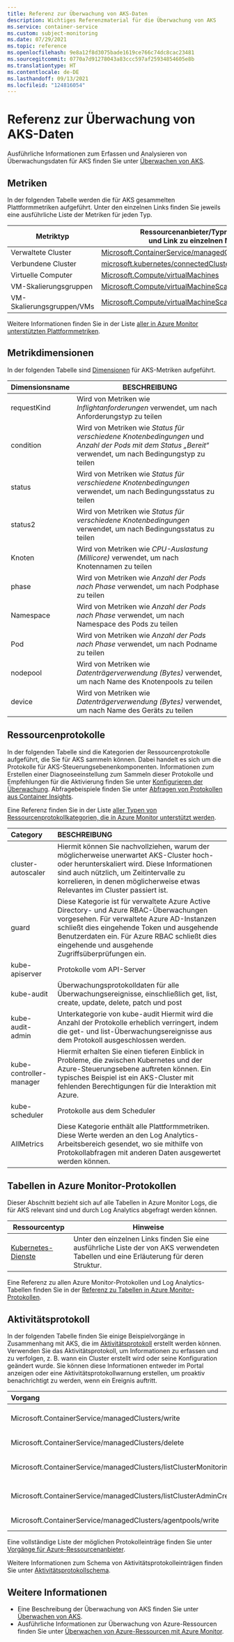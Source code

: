```yaml
---
title: Referenz zur Überwachung von AKS-Daten
description: Wichtiges Referenzmaterial für die Überwachung von AKS
ms.service: container-service
ms.custom: subject-monitoring
ms.date: 07/29/2021
ms.topic: reference
ms.openlocfilehash: 9e8a12f8d3075bade1619ce766c74dc8cac23481
ms.sourcegitcommit: 0770a7d91278043a83ccc597af25934854605e8b
ms.translationtype: HT
ms.contentlocale: de-DE
ms.lasthandoff: 09/13/2021
ms.locfileid: "124816054"
---
```

# <a name="monitoring-aks-data-reference"></a>Referenz zur Überwachung von AKS-Daten

Ausführliche Informationen zum Erfassen und Analysieren von Überwachungsdaten für AKS finden Sie unter [Überwachen von AKS](monitor-aks.md).

## <a name="metrics"></a>Metriken

In der folgenden Tabelle werden die für AKS gesammelten Plattformmetriken aufgeführt.  Unter den einzelnen Links finden Sie jeweils eine ausführliche Liste der Metriken für jeden Typ.

|Metriktyp | Ressourcenanbieter/Typnamespace<br/> und Link zu einzelnen Metriken |
|-------|-----|
| Verwaltete Cluster | [Microsoft.ContainerService/managedClusters](../azure-monitor/essentials/metrics-supported.md#microsoftcontainerservicemanagedclusters)
| Verbundene Cluster | [microsoft.kubernetes/connectedClusters](../azure-monitor/essentials/metrics-supported.md#microsoftkubernetesconnectedclusters)
| Virtuelle Computer| [Microsoft.Compute/virtualMachines](../azure-monitor/essentials/metrics-supported.md#microsoftcomputevirtualmachines) |
| VM-Skalierungsgruppen | [Microsoft.Compute/virtualMachineScaleSets](../azure-monitor/essentials/metrics-supported.md#microsoftcomputevirtualmachinescalesets)|
| VM-Skalierungsgruppen/VMs | [Microsoft.Compute/virtualMachineScaleSets/virtualMachines](../azure-monitor/essentials/metrics-supported.md#microsoftcomputevirtualmachinescalesetsvirtualmachines)|

Weitere Informationen finden Sie in der Liste [aller in Azure Monitor unterstützten Plattformmetriken](../azure-monitor/essentials/metrics-supported.md).

## <a name="metric-dimensions"></a>Metrikdimensionen

In der folgenden Tabelle sind [Dimensionen](../azure-monitor/essentials/data-platform-metrics.md#multi-dimensional-metrics) für AKS-Metriken aufgeführt. 

<!-- listed here /azure/azure-monitor/essentials/metrics-supported#microsoftcontainerservicemanagedclusters-->

| Dimensionsname | BESCHREIBUNG |
| ------------------- | ----------------- |
| requestKind | Wird von Metriken wie *Inflightanforderungen* verwendet, um nach Anforderungstyp zu teilen |
| condition | Wird von Metriken wie *Status für verschiedene Knotenbedingungen* und *Anzahl der Pods mit dem Status „Bereit“* verwendet, um nach Bedingungstyp zu teilen |
| status | Wird von Metriken wie *Status für verschiedene Knotenbedingungen* verwendet, um nach Bedingungsstatus zu teilen |
| status2 | Wird von Metriken wie *Status für verschiedene Knotenbedingungen* verwendet, um nach Bedingungsstatus zu teilen  |
| Knoten | Wird von Metriken wie *CPU-Auslastung (Millicore)* verwendet, um nach Knotennamen zu teilen |
| phase | Wird von Metriken wie *Anzahl der Pods nach Phase* verwendet, um nach Podphase zu teilen |
| Namespace | Wird von Metriken wie *Anzahl der Pods nach Phase* verwendet, um nach Namespace des Pods zu teilen |
| Pod | Wird von Metriken wie *Anzahl der Pods nach Phase* verwendet, um nach Podname zu teilen |
| nodepool | Wird von Metriken wie *Datenträgerverwendung (Bytes)* verwendet, um nach Name des Knotenpools zu teilen |
| device | Wird von Metriken wie *Datenträgerverwendung (Bytes)* verwendet, um nach Name des Geräts zu teilen |

## <a name="resource-logs"></a>Ressourcenprotokolle

In der folgenden Tabelle sind die Kategorien der Ressourcenprotokolle aufgeführt, die Sie für AKS sammeln können. Dabei handelt es sich um die Protokolle für AKS-Steuerungsebenenkomponenten. Informationen zum Erstellen einer Diagnoseeinstellung zum Sammeln dieser Protokolle und Empfehlungen für die Aktivierung finden Sie unter [Konfigurieren der Überwachung](monitor-aks.md#configure-monitoring). Abfragebeispiele finden Sie unter [Abfragen von Protokollen aus Container Insights](../azure-monitor/containers/container-insights-log-query.md#resource-logs).

Eine Referenz finden Sie in der Liste [aller Typen von Ressourcenprotokollkategorien, die in Azure Monitor unterstützt werden](../azure-monitor/essentials/resource-logs-schema.md). 

| Category                | BESCHREIBUNG |
|:---|:---|
| cluster-autoscaler       | Hiermit können Sie nachvollziehen, warum der möglicherweise unerwartet AKS-Cluster hoch- oder herunterskaliert wird. Diese Informationen sind auch nützlich, um Zeitintervalle zu korrelieren, in denen möglicherweise etwas Relevantes im Cluster passiert ist. |
| guard                   | Diese Kategorie ist für verwaltete Azure Active Directory- und Azure RBAC-Überwachungen vorgesehen. Für verwaltete Azure AD-Instanzen schließt dies eingehende Token und ausgehende Benutzerdaten ein. Für Azure RBAC schließt dies eingehende und ausgehende Zugriffsüberprüfungen ein. |
| kube-apiserver          | Protokolle vom API-Server |
| kube-audit              | Überwachungsprotokolldaten für alle Überwachungsereignisse, einschließlich get, list, create, update, delete, patch und post |
| kube-audit-admin        | Unterkategorie von kube-audit Hiermit wird die Anzahl der Protokolle erheblich verringert, indem die get- und list-Überwachungsereignisse aus dem Protokoll ausgeschlossen werden. |
| kube-controller-manager | Hiermit erhalten Sie einen tieferen Einblick in Probleme, die zwischen Kubernetes und der Azure-Steuerungsebene auftreten können. Ein typisches Beispiel ist ein AKS-Cluster mit fehlenden Berechtigungen für die Interaktion mit Azure. |
| kube-scheduler          | Protokolle aus dem Scheduler |
| AllMetrics              | Diese Kategorie enthält alle Plattformmetriken. Diese Werte werden an den Log Analytics-Arbeitsbereich gesendet, wo sie mithilfe von Protokollabfragen mit anderen Daten ausgewertet werden können. |

## <a name="azure-monitor-logs-tables"></a>Tabellen in Azure Monitor-Protokollen

Dieser Abschnitt bezieht sich auf alle Tabellen in Azure Monitor Logs, die für AKS relevant sind und durch Log Analytics abgefragt werden können. 



|Ressourcentyp | Hinweise |
|-------|-----|
| [Kubernetes-Dienste](/azure/azure-monitor/reference/tables/tables-resourcetype#kubernetes-services) | Unter den einzelnen Links finden Sie eine ausführliche Liste der von AKS verwendeten Tabellen und eine Erläuterung für deren Struktur. |


Eine Referenz zu allen Azure Monitor-Protokollen und Log Analytics-Tabellen finden Sie in der [Referenz zu Tabellen in Azure Monitor-Protokollen](/azure/azure-monitor/reference/tables/tables-resourcetype).


## <a name="activity-log"></a>Aktivitätsprotokoll

In der folgenden Tabelle finden Sie einige Beispielvorgänge in Zusammenhang mit AKS, die im [Aktivitätsprotokoll](../azure-monitor/essentials/activity-log.md) erstellt werden können. Verwenden Sie das Aktivitätsprotokoll, um Informationen zu erfassen und zu verfolgen, z. B. wann ein Cluster erstellt wird oder seine Konfiguration geändert wurde. Sie können diese Informationen entweder im Portal anzeigen oder eine Aktivitätsprotokollwarnung erstellen, um proaktiv benachrichtigt zu werden, wenn ein Ereignis auftritt.

| Vorgang | BESCHREIBUNG |
|:---|:---|
| Microsoft.ContainerService/managedClusters/write | Verwalteten Cluster erstellen oder aktualisieren |
| Microsoft.ContainerService/managedClusters/delete | Verwalteten Cluster löschen |
| Microsoft.ContainerService/managedClusters/listClusterMonitoringUserCredential/action | clusterMonitoringUser-Anmeldeinformationen auflisten |
| Microsoft.ContainerService/managedClusters/listClusterAdminCredential/action | clusterAdmin-Anmeldeinformationen auflisten |
| Microsoft.ContainerService/managedClusters/agentpools/write | Agentpool erstellen oder aktualisieren |

Eine vollständige Liste der möglichen Protokolleinträge finden Sie unter [Vorgänge für Azure-Ressourcenanbieter](../role-based-access-control/resource-provider-operations.md#microsoftcontainerservice).

Weitere Informationen zum Schema von Aktivitätsprotokolleinträgen finden Sie unter [Aktivitätsprotokollschema](../azure-monitor/essentials/activity-log-schema.md). 

## <a name="see-also"></a>Weitere Informationen

- Eine Beschreibung der Überwachung von AKS finden Sie unter [Überwachen von AKS](monitor-aks.md).
- Ausführliche Informationen zur Überwachung von Azure-Ressourcen finden Sie unter [Überwachen von Azure-Ressourcen mit Azure Monitor](../azure-monitor/essentials/monitor-azure-resource.md).